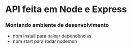 <h1>API feita em Node e Express</h1>

<h3>Montando ambiente de desenvolvimento</h3>

<ul>
    <li>npm install para baixar dependências</li>
    <li>npm start para rodar nodemon</li>
</ul>
